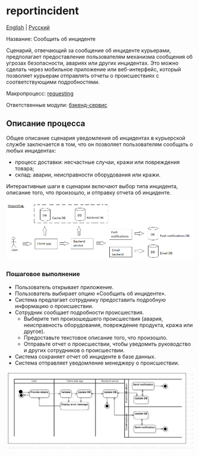 # reportincident 

[English](reportincident.md) | [Русский](reportincident.ru.md)

Название: Сообщить об инциденте

Сценарий, отвечающий за сообщение об инциденте курьерами, предполагает предоставление пользователям механизма сообщения об угрозах безопасности, авариях или других инцидентах.
Это можно сделать через мобильное приложение или веб-интерфейс, который позволяет курьерам отправлять отчеты о происшествиях с соответствующими подробностями.

Макропроцесс: [requesting](../../macroprocesses/requesting.ru.md)

Ответственные модули: [бэкенд-сервис](../../backend/systembackend.ru.md)

## Описание процесса

Общее описание сценария уведомления об инцидентах в курьерской службе заключается в том, что он позволяет пользователям сообщать о любых инцидентах:
- процесс доставки: несчастные случаи, кражи или повреждения товара;
- склад: аварии, неисправности оборудования или кражи.

Интерактивные шаги в сценарии включают выбор типа инцидента, описание того, что произошло, и отправку отчета об инциденте.

![requesting_overall](../../img/requesting_overall.png)

### Пошаговое выполнение

- Пользователь открывает приложение.
- Пользователь выбирает опцию «Сообщить об инциденте».
- Система предлагает сотруднику предоставить подробную информацию о происшествии.
- Сотрудник сообщает подробности происшествия.
     - Выберите тип произошедшего происшествия (авария, неисправность оборудования, повреждение продукта, кража или другое).
     - Предоставьте текстовое описание того, что произошло.
     - Отправьте отчет о происшествии, чтобы уведомить руководство и других сотрудников о происшествии.
- Система сохраняет отчет об инциденте в базе данных.
- Система отправляет уведомление менеджеру о происшествии.

![warehouse.reportincident](../../img/activitydiagrams/warehouse.reportincident.png)
